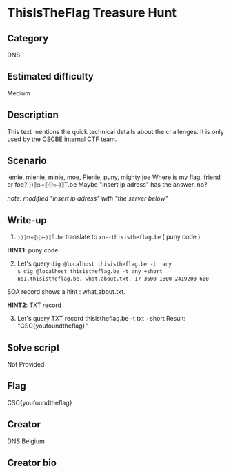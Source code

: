 # ThisIsTheFlag Treasure Hunt

## Category
DNS

## Estimated difficulty
Medium

## Description
This text mentions the quick technical details about the challenges. It is only used by the CSCBE internal CTF team.

## Scenario
iemie, mienie, minie, moe,
Pienie, puny, mighty joe
Where is my flag, friend or foe?
⟩⟩⟧⟥⟡⟦⟐⟜⟩⟧⟙.be
Maybe "insert ip adress" has the answer, no?

*note: modified "insert ip adress" with "the server below"*

## Write-up
1. `⟩⟩⟧⟥⟡⟦⟐⟜⟩⟧⟙.be` translate to `xn--thisistheflag.be` ( puny code )

**HINT1**: puny code

2.  Let's query `dig @localhost thisistheflag.be -t  any`\
`$ dig @localhost thisistheflag.be -t any +short`\
`ns1.thisistheflag.be. what.about.txt. 17 3600 1800 2419200 600`

SOA record shows a hint  : what.about.txt.

**HINT2**: TXT record

3. Let's query TXT record thisistheflag.be -t txt +short 
Result: "CSC{youfoundtheflag}"

## Solve script
Not Provided

## Flag
CSC{youfoundtheflag}

## Creator
DNS Belgium

## Creator bio

